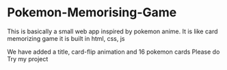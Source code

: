 # Pokemon-Memorising-Game
This is basically a small web app inspired by pokemon anime.
It is like card memorizing game it is built in html, css, js

We have added a title, card-flip animation and 16 pokemon cards Please do Try my project
